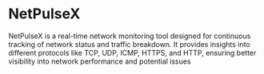 # NetPulseX
NetPulseX is a real-time network monitoring tool designed for continuous tracking of network status and traffic breakdown. It provides insights into different protocols like TCP, UDP, ICMP, HTTPS, and HTTP, ensuring better visibility into network performance and potential issues
